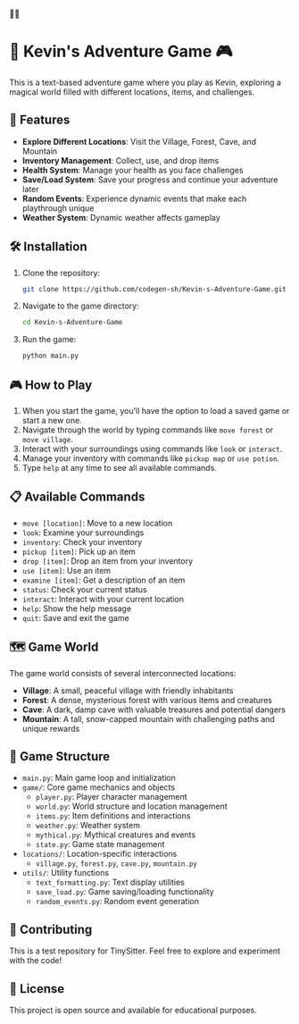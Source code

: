 🌈🌈
# 🌈 Kevin's Adventure Game 🎮

This is a text-based adventure game where you play as Kevin, exploring a magical world filled with different locations, items, and challenges.

## 🚀 Features

- **Explore Different Locations**: Visit the Village, Forest, Cave, and Mountain
- **Inventory Management**: Collect, use, and drop items
- **Health System**: Manage your health as you face challenges
- **Save/Load System**: Save your progress and continue your adventure later
- **Random Events**: Experience dynamic events that make each playthrough unique
- **Weather System**: Dynamic weather affects gameplay

## 🛠️ Installation

1. Clone the repository:
   ```bash
   git clone https://github.com/codegen-sh/Kevin-s-Adventure-Game.git
   ```

2. Navigate to the game directory:
   ```bash
   cd Kevin-s-Adventure-Game
   ```

3. Run the game:
   ```bash
   python main.py
   ```

## 🎮 How to Play

1. When you start the game, you'll have the option to load a saved game or start a new one.
2. Navigate through the world by typing commands like `move forest` or `move village`.
3. Interact with your surroundings using commands like `look` or `interact`.
4. Manage your inventory with commands like `pickup map` or `use potion`.
5. Type `help` at any time to see all available commands.

## 📋 Available Commands

- `move [location]`: Move to a new location
- `look`: Examine your surroundings
- `inventory`: Check your inventory
- `pickup [item]`: Pick up an item
- `drop [item]`: Drop an item from your inventory
- `use [item]`: Use an item
- `examine [item]`: Get a description of an item
- `status`: Check your current status
- `interact`: Interact with your current location
- `help`: Show the help message
- `quit`: Save and exit the game

## 🗺️ Game World

The game world consists of several interconnected locations:

- **Village**: A small, peaceful village with friendly inhabitants
- **Forest**: A dense, mysterious forest with various items and creatures
- **Cave**: A dark, damp cave with valuable treasures and potential dangers
- **Mountain**: A tall, snow-capped mountain with challenging paths and unique rewards

## 🧩 Game Structure

- `main.py`: Main game loop and initialization
- `game/`: Core game mechanics and objects
  - `player.py`: Player character management
  - `world.py`: World structure and location management
  - `items.py`: Item definitions and interactions
  - `weather.py`: Weather system
  - `mythical.py`: Mythical creatures and events
  - `state.py`: Game state management
- `locations/`: Location-specific interactions
  - `village.py`, `forest.py`, `cave.py`, `mountain.py`
- `utils/`: Utility functions
  - `text_formatting.py`: Text display utilities
  - `save_load.py`: Game saving/loading functionality
  - `random_events.py`: Random event generation

## 🤝 Contributing

This is a test repository for TinySitter. Feel free to explore and experiment with the code!

## 📝 License

This project is open source and available for educational purposes.
